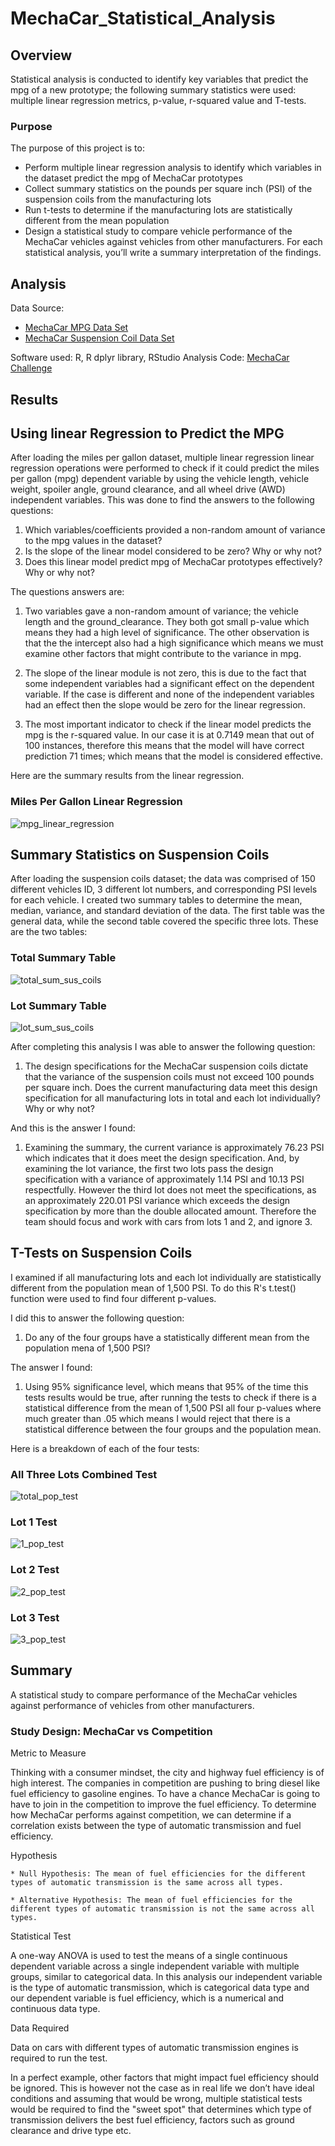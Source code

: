 # MechaCar_Statistical_Analysis

## Overview
Statistical analysis is conducted to identify key variables that predict the mpg of a new prototype; the following summary statistics were used: multiple linear regression metrics, p-value, r-squared value and T-tests.

### Purpose
The purpose of this project is to:
* Perform multiple linear regression analysis to identify which variables in the dataset predict the mpg of MechaCar prototypes
* Collect summary statistics on the pounds per square inch (PSI) of the suspension coils from the manufacturing lots
* Run t-tests to determine if the manufacturing lots are statistically different from the mean population
* Design a statistical study to compare vehicle performance of the MechaCar vehicles against vehicles from other manufacturers. For each statistical analysis, you’ll write a summary interpretation of the findings.

## Analysis
Data Source: 
* [MechaCar MPG Data Set](Resources/MechaCar_mpg.csv)
* [MechaCar Suspension Coil Data Set](Resources/Suspension_Coil.csv)

Software used: R, R dplyr library, RStudio
Analysis Code: [MechaCar Challenge](MechaCarChallenge.R)

## Results

## Using linear Regression to Predict the MPG

After loading the miles per gallon dataset, multiple linear regression linear regression operations were performed to check if it could predict the miles per gallon (mpg) dependent variable by using the vehicle length, vehicle weight, spoiler angle, ground clearance, and all wheel drive (AWD) independent variables. This was done to find the answers to the following questions:

1. Which variables/coefficients provided a non-random amount of variance to the mpg values in the dataset?
2. Is the slope of the linear model considered to be zero? Why or why not?
3. Does this linear model predict mpg of MechaCar prototypes effectively? Why or why not?

The questions answers are:

1. Two variables gave a non-random amount of variance; the vehicle length and the ground_clearance. They both got small p-value which means they had a high level of significance. The other observation is that the the intercept also had a high significance which means we must examine other factors that might contribute to the variance in mpg.

2. The slope of the linear module is not zero, this is due to the fact that some independent variables had a significant effect on the dependent variable. If the case is different and none of the independent variables had an effect then the slope would be zero for the linear regression.

3. The most important indicator to check if the linear model predicts the mpg is the r-squared value. In our case it is at 0.7149 mean that out of 100 instances, therefore this means that the model will have correct prediction 71 times; which means that the model is considered effective.

Here are the summary results from the linear regression.

### Miles Per Gallon Linear Regression

![mpg_linear_regression](https://github.com/Wall-E28/mecha_car_statistical_analysis/blob/main/visualizations/mpg_linear_regression.png)

## Summary Statistics on Suspension Coils


After loading the suspension coils dataset; the data was comprised of 150 different vehicles ID, 3 different lot numbers, and corresponding PSI levels for each vehicle. I created two summary tables to determine the mean, median, variance, and standard deviation of the data. The first table was the general data, while the second table covered the specific three lots. These are the two tables:

### Total Summary Table

![total_sum_sus_coils](https://github.com/Wall-E28/mecha_car_statistical_analysis/blob/main/visualizations/total_sum_sus_coils.png)

### Lot Summary Table

![lot_sum_sus_coils](https://github.com/Wall-E28/mecha_car_statistical_analysis/blob/main/visualizations/lot_sum_sus_coils.png)


After completing this analysis I was able to answer the following question:

1. The design specifications for the MechaCar suspension coils dictate that the variance of the suspension coils must not exceed 100 pounds per square inch. Does the current manufacturing data meet this design specification for all manufacturing lots in total and each lot individually? Why or why not?

And this is the answer I found:

1. Examining the summary, the current variance is approximately 76.23 PSI which indicates that it does meet the design specification. And, by examining the lot variance, the first two lots pass the design specification with a variance of approximately 1.14 PSI and 10.13 PSI respectfully. However the third lot does not meet the specifications, as an approximately 220.01 PSI variance which exceeds the design specification by more than the double allocated amount. Therefore the team should focus and work with cars from lots 1 and 2, and ignore 3.

## T-Tests on Suspension Coils


I examined if all manufacturing lots and each lot individually are statistically different from the population mean of 1,500 PSI. To do this R's t.test() function were used to find four different p-values.

I did this to answer the following question:

1. Do any of the four groups have a statistically different mean from the population mena of 1,500 PSI?


The answer I found:

1. Using 95% significance level, which means that 95% of the time this tests results would be true, after running the tests to check if there is a statistical difference from the mean of 1,500 PSI all four p-values where much greater than .05 which means I would reject that there is a statistical difference between the four groups and the population mean.


Here is a breakdown of each of the four tests:

### All Three Lots Combined Test

![total_pop_test](https://github.com/Wall-E28/mecha_car_statistical_analysis/blob/main/visualizations/total_pop_test.png)

### Lot 1 Test

![1_pop_test](https://github.com/Wall-E28/mecha_car_statistical_analysis/blob/main/visualizations/1_pop_test.png)

### Lot 2 Test

![2_pop_test](https://github.com/Wall-E28/mecha_car_statistical_analysis/blob/main/visualizations/2_pop_test.png)

### Lot 3 Test

![3_pop_test](https://github.com/Wall-E28/mecha_car_statistical_analysis/blob/main/visualizations/3_pop_test.png)

## Summary
A statistical study to compare performance of the MechaCar vehicles against performance of vehicles from other manufacturers.

### Study Design: MechaCar vs Competition

Metric to Measure

Thinking with a consumer mindset, the city and highway fuel efficiency is of high interest. The companies in competition are pushing to bring diesel like fuel efficiency to gasoline engines. To have a chance MechaCar is going to have to join in the competition to improve the fuel efficiency. To determine how MechaCar performs against competition, we can determine if a correlation exists between the type of automatic transmission and fuel efficiency. 

Hypothesis

    * Null Hypothesis: The mean of fuel efficiencies for the different types of automatic transmission is the same across all types. 

    * Alternative Hypothesis: The mean of fuel efficiencies for the different types of automatic transmission is not the same across all types. 

Statistical Test

A one-way ANOVA is used to test the means of a single continuous dependent variable across a single independent variable with multiple groups, similar to categorical data. In this analysis our independent variable is the type of automatic transmission, which is categorical data type and our dependent variable is fuel efficiency, which is a numerical and continuous data type.

Data Required

Data on cars with different types of automatic transmission engines is required to run the test.

In a perfect example, other factors that might impact fuel efficiency should be ignored. This is however not the case as in real life we don’t have ideal conditions and assuming that would be wrong, multiple statistical tests would be required to find the "sweet spot" that determines which type of transmission delivers the best fuel efficiency, factors such as ground clearance and drive type etc.
